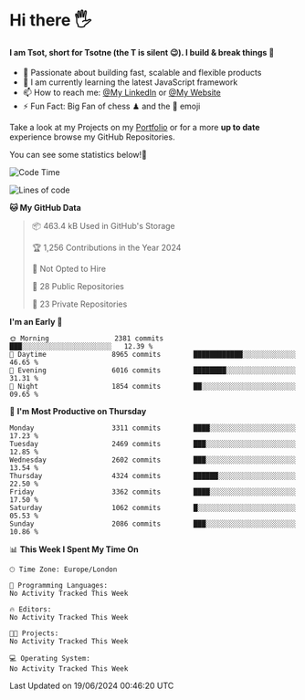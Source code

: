 # Hi there :raised_hand_with_fingers_splayed:
#### I am Tsot, short for Tsotne (the T is silent :wink:). I build & break things :space_invader:
- :telescope: Passionate about building fast, scalable and flexible products
- :seedling: I am currently learning the latest JavaScript framework 
- :mailbox: How to reach me: [@My LinkedIn](https://www.linkedin.com/in/tsotne-gvadzabia/) or [@My Website](https://tsotne.co.uk/contact)
- :zap: Fun Fact: Big Fan of chess ♟ and the 👾 emoji

Take a look at my Projects on my [Portfolio](https://tsotne.co.uk/) or for a more **up to date** experience browse my GitHub Repositories.

You can see some statistics below!:space_invader:
<!--START_SECTION:waka-->
![Code Time](http://img.shields.io/badge/Code%20Time-761%20hrs%202%20mins-blue)

![Lines of code](https://img.shields.io/badge/From%20Hello%20World%20I%27ve%20Written-6.4%20million%20lines%20of%20code-blue)

**🐱 My GitHub Data** 

> 📦 463.4 kB Used in GitHub's Storage 
 > 
> 🏆 1,256 Contributions in the Year 2024
 > 
> 🚫 Not Opted to Hire
 > 
> 📜 28 Public Repositories 
 > 
> 🔑 23 Private Repositories 
 > 
**I'm an Early 🐤** 

```text
🌞 Morning                2381 commits        ███░░░░░░░░░░░░░░░░░░░░░░   12.39 % 
🌆 Daytime                8965 commits        ████████████░░░░░░░░░░░░░   46.65 % 
🌃 Evening                6016 commits        ████████░░░░░░░░░░░░░░░░░   31.31 % 
🌙 Night                  1854 commits        ██░░░░░░░░░░░░░░░░░░░░░░░   09.65 % 
```
📅 **I'm Most Productive on Thursday** 

```text
Monday                   3311 commits        ████░░░░░░░░░░░░░░░░░░░░░   17.23 % 
Tuesday                  2469 commits        ███░░░░░░░░░░░░░░░░░░░░░░   12.85 % 
Wednesday                2602 commits        ███░░░░░░░░░░░░░░░░░░░░░░   13.54 % 
Thursday                 4324 commits        ██████░░░░░░░░░░░░░░░░░░░   22.50 % 
Friday                   3362 commits        ████░░░░░░░░░░░░░░░░░░░░░   17.50 % 
Saturday                 1062 commits        █░░░░░░░░░░░░░░░░░░░░░░░░   05.53 % 
Sunday                   2086 commits        ███░░░░░░░░░░░░░░░░░░░░░░   10.86 % 
```


📊 **This Week I Spent My Time On** 

```text
🕑︎ Time Zone: Europe/London

💬 Programming Languages: 
No Activity Tracked This Week

🔥 Editors: 
No Activity Tracked This Week

🐱‍💻 Projects: 
No Activity Tracked This Week

💻 Operating System: 
No Activity Tracked This Week
```


 Last Updated on 19/06/2024 00:46:20 UTC
<!--END_SECTION:waka-->
